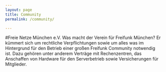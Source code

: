```yaml
---
layout: page
title: Community
permalink: /community/

---
```

#Freie Netze München e.V.
Was macht der Verein für Freifunk München?
Er kümmert sich um rechtliche Verpflichtungen sowie um alles was im Hintergrund für den Betrieb einer großen Freifunk Community notwendig ist. 
Dazu gehören unter anderem Verträge mit Rechenzentren, das Anschaffen von Hardware für den Serverbetrieb sowie Versicherungen für Mitglieder.
